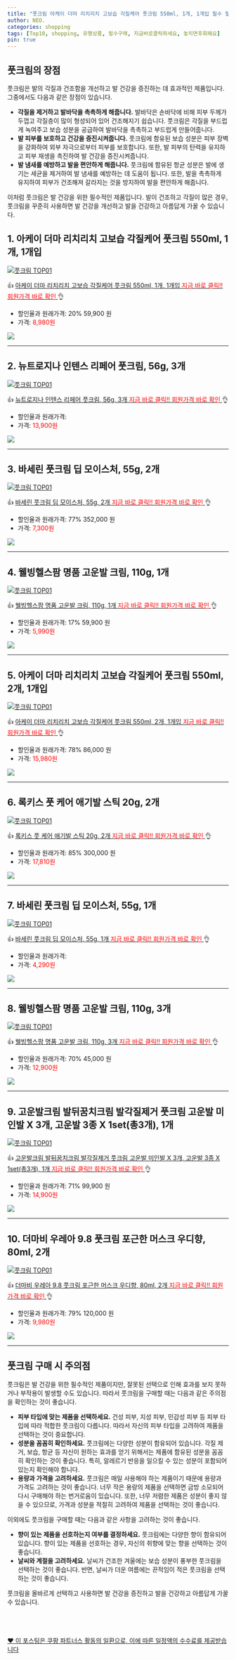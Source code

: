 ```yaml
---
title: "풋크림 아케이 더마 리치리치 고보습 각질케어 풋크림 550ml, 1개, 1개입 필수 필요 추천 제품 비교 최저 가격 비교 장점 구매 후기 구매평"
author: NEO.
categories: shopping
tags: [Top10, shopping, 유행상품, 필수구매, 지금바로클릭하세요, 놓치면후회해요]
pin: true
---
```

## 풋크림의 장점

풋크림은 발의 각질과 건조함을 개선하고 발 건강을 증진하는 데 효과적인 제품입니다. 그중에서도 다음과 같은 장점이 있습니다.

* **각질을 제거하고 발바닥을 촉촉하게 해줍니다.** 발바닥은 손바닥에 비해 피부 두께가 두껍고 각질층이 많이 형성되어 있어 건조해지기 쉽습니다. 풋크림은 각질을 부드럽게 녹여주고 보습 성분을 공급하여 발바닥을 촉촉하고 부드럽게 만들어줍니다.
* **발 피부를 보호하고 건강을 증진시켜줍니다.** 풋크림에 함유된 보습 성분은 피부 장벽을 강화하여 외부 자극으로부터 피부를 보호합니다. 또한, 발 피부의 탄력을 유지하고 피부 재생을 촉진하여 발 건강을 증진시켜줍니다.
* **발 냄새를 예방하고 발을 편안하게 해줍니다.** 풋크림에 함유된 항균 성분은 발에 생기는 세균을 제거하여 발 냄새를 예방하는 데 도움이 됩니다. 또한, 발을 촉촉하게 유지하여 피부가 건조해져 갈라지는 것을 방지하여 발을 편안하게 해줍니다.

이처럼 풋크림은 발 건강을 위한 필수적인 제품입니다. 발이 건조하고 각질이 많은 경우, 풋크림을 꾸준히 사용하면 발 건강을 개선하고 발을 건강하고 아름답게 가꿀 수 있습니다.

   

## 1. 아케이 더마 리치리치 고보습 각질케어 풋크림 550ml, 1개, 1개입

[![풋크림 TOP01](https://thumbnail8.coupangcdn.com/thumbnails/remote/490x490ex/image/retail/images/1857997790878259-4947ce6a-04de-4771-b9f9-0d8a10fa88f6.jpg)](https://link.coupang.com/re/AFFSDP?lptag=AF3617701&subid=GithubCoopas&pageKey=7415543769&traceid=V0-153&itemId=19223777050&vendorItemId=84282145157)


👍 [아케이 더마 리치리치 고보습 각질케어 풋크림 550ml, 1개, 1개입 <font color=red> 지금 바로 클릭!! 회원가격 바로 확인 </font> ](https://link.coupang.com/re/AFFSDP?lptag=AF3617701&subid=GithubCoopas&pageKey=7415543769&traceid=V0-153&itemId=19223777050&vendorItemId=84282145157) 👌 


- 할인율과 원래가격: 20%  59,900   원
- 가격: <span style='color:red'>8,980원</span>

[![](/discount_price.png)](https://link.coupang.com/re/AFFSDP?lptag=AF3617701&subid=GithubCoopas&pageKey=7415543769&traceid=V0-153&itemId=19223777050&vendorItemId=84282145157)

---


   

## 2. 뉴트로지나 인텐스 리페어 풋크림, 56g, 3개

[![풋크림 TOP01](https://thumbnail6.coupangcdn.com/thumbnails/remote/490x490ex/image/vendor_inventory/9296/eb6591e871a975a3b81f2d3743222bd9eeb9f83830c9bd4af985ff7c5c26.jpg)](https://link.coupang.com/re/AFFSDP?lptag=AF3617701&subid=GithubCoopas&pageKey=5287266599&traceid=V0-153&itemId=3961607788&vendorItemId=86326357026)


👍 [뉴트로지나 인텐스 리페어 풋크림, 56g, 3개 <font color=red> 지금 바로 클릭!! 회원가격 바로 확인 </font> ](https://link.coupang.com/re/AFFSDP?lptag=AF3617701&subid=GithubCoopas&pageKey=5287266599&traceid=V0-153&itemId=3961607788&vendorItemId=86326357026) 👌 


- 할인율과 원래가격: 
- 가격: <span style='color:red'>13,900원</span>

[![](/discount_price.png)](https://link.coupang.com/re/AFFSDP?lptag=AF3617701&subid=GithubCoopas&pageKey=5287266599&traceid=V0-153&itemId=3961607788&vendorItemId=86326357026)

---


   

## 3. 바세린 풋크림 딥 모이스처, 55g, 2개

[![풋크림 TOP01](https://thumbnail8.coupangcdn.com/thumbnails/remote/490x490ex/image/retail/images/7869773391547792-9a54d314-dc51-43e1-a0e7-cf0ca4b53c96.crdownload)](https://link.coupang.com/re/AFFSDP?lptag=AF3617701&subid=GithubCoopas&pageKey=6552400296&traceid=V0-153&itemId=17556746566&vendorItemId=84723559975)


👍 [바세린 풋크림 딥 모이스처, 55g, 2개 <font color=red> 지금 바로 클릭!! 회원가격 바로 확인 </font> ](https://link.coupang.com/re/AFFSDP?lptag=AF3617701&subid=GithubCoopas&pageKey=6552400296&traceid=V0-153&itemId=17556746566&vendorItemId=84723559975) 👌 


- 할인율과 원래가격: 77%  352,000   원
- 가격: <span style='color:red'>7,300원</span>

[![](/discount_price.png)](https://link.coupang.com/re/AFFSDP?lptag=AF3617701&subid=GithubCoopas&pageKey=6552400296&traceid=V0-153&itemId=17556746566&vendorItemId=84723559975)

---


   

## 4. 웰빙헬스팜 명품 고운발 크림, 110g, 1개

[![풋크림 TOP01](https://thumbnail10.coupangcdn.com/thumbnails/remote/490x490ex/image/vendor_inventory/9161/d4aa43321a5646e462d037b540f25733803275b9d96b6130b84342889c10.jpg)](https://link.coupang.com/re/AFFSDP?lptag=AF3617701&subid=GithubCoopas&pageKey=6429602575&traceid=V0-153&itemId=12949443&vendorItemId=82515941086)


👍 [웰빙헬스팜 명품 고운발 크림, 110g, 1개 <font color=red> 지금 바로 클릭!! 회원가격 바로 확인 </font> ](https://link.coupang.com/re/AFFSDP?lptag=AF3617701&subid=GithubCoopas&pageKey=6429602575&traceid=V0-153&itemId=12949443&vendorItemId=82515941086) 👌 


- 할인율과 원래가격: 17%  59,900   원
- 가격: <span style='color:red'>5,990원</span>

[![](/discount_price.png)](https://link.coupang.com/re/AFFSDP?lptag=AF3617701&subid=GithubCoopas&pageKey=6429602575&traceid=V0-153&itemId=12949443&vendorItemId=82515941086)

---


   

## 5. 아케이 더마 리치리치 고보습 각질케어 풋크림 550ml, 2개, 1개입

[![풋크림 TOP01](https://thumbnail6.coupangcdn.com/thumbnails/remote/490x490ex/image/retail/images/1857998400650767-dcf6e0e6-6b0f-4afb-8720-69a3258ec163.jpg)](https://link.coupang.com/re/AFFSDP?lptag=AF3617701&subid=GithubCoopas&pageKey=7415543769&traceid=V0-153&itemId=18764077710&vendorItemId=84282145170)


👍 [아케이 더마 리치리치 고보습 각질케어 풋크림 550ml, 2개, 1개입 <font color=red> 지금 바로 클릭!! 회원가격 바로 확인 </font> ](https://link.coupang.com/re/AFFSDP?lptag=AF3617701&subid=GithubCoopas&pageKey=7415543769&traceid=V0-153&itemId=18764077710&vendorItemId=84282145170) 👌 


- 할인율과 원래가격: 78%  86,000   원
- 가격: <span style='color:red'>15,980원</span>

[![](/discount_price.png)](https://link.coupang.com/re/AFFSDP?lptag=AF3617701&subid=GithubCoopas&pageKey=7415543769&traceid=V0-153&itemId=18764077710&vendorItemId=84282145170)

---


   

## 6. 록키스 풋 케어 애기발 스틱 20g, 2개

[![풋크림 TOP01](https://thumbnail6.coupangcdn.com/thumbnails/remote/490x490ex/image/vendor_inventory/3b30/c0b6a9fb11ee081e071b827088c1dee2f82526730c9a84b12680e9fbb5e8.jpg)](https://link.coupang.com/re/AFFSDP?lptag=AF3617701&subid=GithubCoopas&pageKey=1930814953&traceid=V0-153&itemId=3277720440&vendorItemId=82371821363)


👍 [록키스 풋 케어 애기발 스틱 20g, 2개 <font color=red> 지금 바로 클릭!! 회원가격 바로 확인 </font> ](https://link.coupang.com/re/AFFSDP?lptag=AF3617701&subid=GithubCoopas&pageKey=1930814953&traceid=V0-153&itemId=3277720440&vendorItemId=82371821363) 👌 


- 할인율과 원래가격: 85%  300,000   원
- 가격: <span style='color:red'>17,810원</span>

[![](/discount_price.png)](https://link.coupang.com/re/AFFSDP?lptag=AF3617701&subid=GithubCoopas&pageKey=1930814953&traceid=V0-153&itemId=3277720440&vendorItemId=82371821363)

---


   

## 7. 바세린 풋크림 딥 모이스처, 55g, 1개

[![풋크림 TOP01](https://thumbnail7.coupangcdn.com/thumbnails/remote/490x490ex/image/retail/images/4892436460283036-0ac5572f-24cc-4014-b8f4-7fe61882118d.jpg)](https://link.coupang.com/re/AFFSDP?lptag=AF3617701&subid=GithubCoopas&pageKey=6552400296&traceid=V0-153&itemId=14633589874&vendorItemId=70336607162)


👍 [바세린 풋크림 딥 모이스처, 55g, 1개 <font color=red> 지금 바로 클릭!! 회원가격 바로 확인 </font> ](https://link.coupang.com/re/AFFSDP?lptag=AF3617701&subid=GithubCoopas&pageKey=6552400296&traceid=V0-153&itemId=14633589874&vendorItemId=70336607162) 👌 


- 할인율과 원래가격: 
- 가격: <span style='color:red'>4,290원</span>

[![](/discount_price.png)](https://link.coupang.com/re/AFFSDP?lptag=AF3617701&subid=GithubCoopas&pageKey=6552400296&traceid=V0-153&itemId=14633589874&vendorItemId=70336607162)

---


   

## 8. 웰빙헬스팜 명품 고운발 크림, 110g, 3개

[![풋크림 TOP01](https://thumbnail9.coupangcdn.com/thumbnails/remote/490x490ex/image/vendor_inventory/9018/0d5cc6292f8b0432cc3dafafd74299f276b485f744b6f06449ecb09e3057.jpg)](https://link.coupang.com/re/AFFSDP?lptag=AF3617701&subid=GithubCoopas&pageKey=6429602575&traceid=V0-153&itemId=17161813754&vendorItemId=87366037943)


👍 [웰빙헬스팜 명품 고운발 크림, 110g, 3개 <font color=red> 지금 바로 클릭!! 회원가격 바로 확인 </font> ](https://link.coupang.com/re/AFFSDP?lptag=AF3617701&subid=GithubCoopas&pageKey=6429602575&traceid=V0-153&itemId=17161813754&vendorItemId=87366037943) 👌 


- 할인율과 원래가격: 70%  45,000   원
- 가격: <span style='color:red'>12,900원</span>

[![](/discount_price.png)](https://link.coupang.com/re/AFFSDP?lptag=AF3617701&subid=GithubCoopas&pageKey=6429602575&traceid=V0-153&itemId=17161813754&vendorItemId=87366037943)

---


   

## 9. 고운발크림 발뒤꿈치크림 발각질제거 풋크림 고운발 미인발 X 3개, 고운발 3종 X 1set(총3개), 1개

[![풋크림 TOP01](https://thumbnail6.coupangcdn.com/thumbnails/remote/490x490ex/image/vendor_inventory/6e4c/960b54ca06d93030cc7d6b87817aeec97f4c8460b89daa677704b2100334.jpg)](https://link.coupang.com/re/AFFSDP?lptag=AF3617701&subid=GithubCoopas&pageKey=6172943844&traceid=V0-153&itemId=12062071833&vendorItemId=79334179135)


👍 [고운발크림 발뒤꿈치크림 발각질제거 풋크림 고운발 미인발 X 3개, 고운발 3종 X 1set(총3개), 1개 <font color=red> 지금 바로 클릭!! 회원가격 바로 확인 </font> ](https://link.coupang.com/re/AFFSDP?lptag=AF3617701&subid=GithubCoopas&pageKey=6172943844&traceid=V0-153&itemId=12062071833&vendorItemId=79334179135) 👌 


- 할인율과 원래가격: 71%  99,900   원
- 가격: <span style='color:red'>14,900원</span>

[![](/discount_price.png)](https://link.coupang.com/re/AFFSDP?lptag=AF3617701&subid=GithubCoopas&pageKey=6172943844&traceid=V0-153&itemId=12062071833&vendorItemId=79334179135)

---


   

## 10. 더마비 우레아 9.8 풋크림 포근한 머스크 우디향, 80ml, 2개

[![풋크림 TOP01](https://thumbnail10.coupangcdn.com/thumbnails/remote/490x490ex/image/retail/images/1155345421453768-3f427286-3f01-4083-a291-c619a96dbd35.jpg)](https://link.coupang.com/re/AFFSDP?lptag=AF3617701&subid=GithubCoopas&pageKey=1767888159&traceid=V0-153&itemId=9759463605&vendorItemId=85007362837)


👍 [더마비 우레아 9.8 풋크림 포근한 머스크 우디향, 80ml, 2개 <font color=red> 지금 바로 클릭!! 회원가격 바로 확인 </font> ](https://link.coupang.com/re/AFFSDP?lptag=AF3617701&subid=GithubCoopas&pageKey=1767888159&traceid=V0-153&itemId=9759463605&vendorItemId=85007362837) 👌 


- 할인율과 원래가격: 79%  120,000   원
- 가격: <span style='color:red'>9,980원</span>

[![](/discount_price.png)](https://link.coupang.com/re/AFFSDP?lptag=AF3617701&subid=GithubCoopas&pageKey=1767888159&traceid=V0-153&itemId=9759463605&vendorItemId=85007362837)

---
## 풋크림 구매 시 주의점

풋크림은 발 건강을 위한 필수적인 제품이지만, 잘못된 선택으로 인해 효과를 보지 못하거나 부작용이 발생할 수도 있습니다. 따라서 풋크림을 구매할 때는 다음과 같은 주의점을 확인하는 것이 좋습니다.

* **피부 타입에 맞는 제품을 선택하세요.** 건성 피부, 지성 피부, 민감성 피부 등 피부 타입에 따라 적합한 풋크림이 다릅니다. 따라서 자신의 피부 타입을 고려하여 제품을 선택하는 것이 중요합니다.
* **성분을 꼼꼼히 확인하세요.** 풋크림에는 다양한 성분이 함유되어 있습니다. 각질 제거, 보습, 항균 등 자신이 원하는 효과를 얻기 위해서는 제품에 함유된 성분을 꼼꼼히 확인하는 것이 좋습니다. 특히, 알레르기 반응을 일으킬 수 있는 성분이 포함되어 있는지 확인해야 합니다.
* **용량과 가격을 고려하세요.** 풋크림은 매일 사용해야 하는 제품이기 때문에 용량과 가격도 고려하는 것이 좋습니다. 너무 작은 용량의 제품을 선택하면 금방 소모되어 다시 구매해야 하는 번거로움이 있습니다. 또한, 너무 저렴한 제품은 성분이 좋지 않을 수 있으므로, 가격과 성분을 적절히 고려하여 제품을 선택하는 것이 좋습니다.

이외에도 풋크림을 구매할 때는 다음과 같은 사항을 고려하는 것이 좋습니다.

* **향이 있는 제품을 선호하는지 여부를 결정하세요.** 풋크림에는 다양한 향이 함유되어 있습니다. 향이 있는 제품을 선호하는 경우, 자신의 취향에 맞는 향을 선택하는 것이 좋습니다.
* **날씨와 계절을 고려하세요.** 날씨가 건조한 겨울에는 보습 성분이 풍부한 풋크림을 선택하는 것이 좋습니다. 반면, 날씨가 더운 여름에는 끈적임이 적은 풋크림을 선택하는 것이 좋습니다.

풋크림을 올바르게 선택하고 사용하면 발 건강을 증진하고 발을 건강하고 아름답게 가꿀 수 있습니다.<br><br><br><br><br> [ ❤  이 포스팅은 쿠팡 파트너스 활동의 일환으로, 이에 따른 일정액의 수수료를 제공받습니다](https://link.coupang.com/a/bcEFyh)